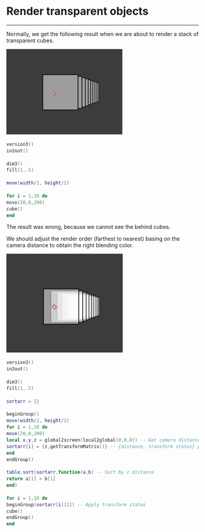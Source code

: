 # Render transparent objects
---
Normally, we get the following result when we are about to render a stack of transparent cubes. 

![TenCubes](TenCubes.png)


```lua:normalCubes.lua
version3()
in2out()

dim3()
fill(1,.5)

move(width/2, height/2)

for i = 1,10 do
move(20,0,200)
cube()
end
```

The result was wrong, because we cannot see the behind cubes. 

We should adjust the render order (farthest to nearest) basing on the camera distance to obtain the right blending color. 

![TenCubesSorted](TenCubesSorted.png)

```lua:sortCubes.lua
version3()
in2out()

dim3()
fill(1,.5)

sortarr = {}

beginGroup()
move(width/2, height/2)
for i = 1,10 do
move(20,0,200)
local x,y,z = global2screen(local2global(0,0,0)) -- Get camera distance
sortarr[i] = {z,getTransformMatrix()} -- {distance, transform status} pairs
end
endGroup()

table.sort(sortarr,function(a,b) -- Sort by z distance
return a[1] > b[1]
end)

for i = 1,10 do
beginGroup(sortarr[i][2]) -- Apply transform status
cube()
endGroup()
end
```